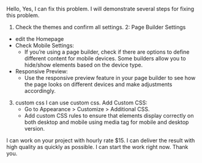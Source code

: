 Hello, Yes, I can fix this problem. I will demonstrate several steps for fixing this problem.
1. Check the themes and confirm all settings.
2: Page Builder Settings
 - edit the Homepage
 - Check Mobile Settings:
   - If you’re using a page builder, check if there are options to define different content for mobile devices. Some builders allow you to hide/show elements based on the device type.
 - Responsive Preview:
   - Use the responsive preview feature in your page builder to see how the page looks on different devices and make adjustments accordingly.
3. custom css
I can use custom css.
 Add Custom CSS:
   - Go to Appearance > Customize > Additional CSS.
   - Add custom CSS rules to ensure that elements display correctly on both desktop and mobile using media tag for mobile and desktop version.

I can work on your project with hourly rate $15. I can deliver the result with  high quality as quickly as possible. I can start the work right now.
Thank you.